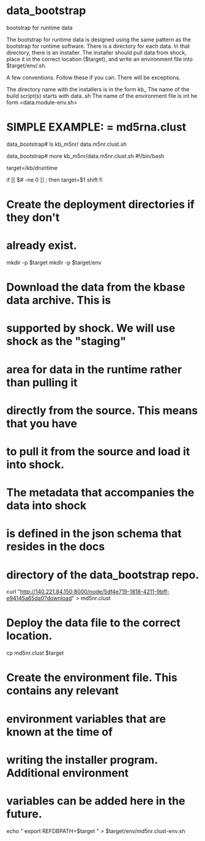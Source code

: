 data_bootstrap
==============

bootstrap for runtime data

The bootstrap for runtime data is designed using the same pattern
as the bootstrap for runtime software. There is a directory for
each data. In that directory, there is an installer. The installer
should pull data from shock, place it in the correct location
($target), and write an environment file into $target/env/<file>.sh.

A few conventions. Follow these if you can. There will be exceptions.

The directory name with the installers is in the form kb_<module>
The name of the build script(s) starts with data.<module>.sh
The name of the environment file is int he form <data.module-env.sh>

SIMPLE EXAMPLE: <module> = md5rna.clust
=======================================

data_bootstrap# ls kb_m5nr/
data.m5nr.clust.sh

data_bootstrap# more kb_m5nr/data.m5nr.clust.sh 
#!/bin/bash

target=/kb/druntime

if [[ $# -ne 0 ]] ; then
        target=$1
        shift
fi

# Create the deployment directories if they don't
# already exist.
mkdir -p $target
mkdir -p $target/env

# Download the data from the kbase data archive. This is
# supported by shock. We will use shock as the "staging"
# area for data in the runtime rather than pulling it
# directly from the source. This means that you have
# to pull it from the source and load it into shock.
# The metadata that accompanies the data into shock
# is defined in the json schema that resides in the docs
# directory of the data_bootstrap repo.
curl "http://140.221.84.150:8000/node/5df4e719-1818-4211-9bff-e94145a65da0?download" > md5nr.clust

# Deploy the data file to the correct location.
cp md5nr.clust $target


# Create the environment file. This contains any relevant
# environment variables that are known at the time of
# writing the installer program. Additional environment
# variables can be added here in the future.
echo "
export REFDBPATH=$target
" > $target/env/md5nr.clust-env.sh

